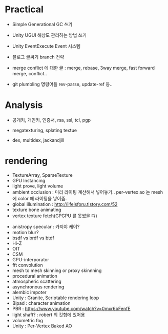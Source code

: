 # Practical

- Simple Generational GC 쓰기
- Unity UGUI 해상도 관리하는 방법 쓰기
- Unity EventExecute Event 시스템

- 블로그 글싸기 branch 전략

- merge conflict 에 대한 글 : merge, rebase, 3way merge, fast forward merge, conflict..
- git plumbling 명령어들 rev-parse, update-ref 등..

# Analysis

- 공개키, 개인키, 인증서, rsa, ssl, tcl, pgp
- megatexturing, splating textue

- dex, multidex, jackandjill

# rendering

<!-- Unity -->

 - TextureArray, SparseTexture
 - GPU Instancing
 - light prove, light volume
 - ambient occlusion : 미리 라이팅 계산해서 넣어놓기.. per-vertex ao 는 mesh 에 color 에 라이팅을 넣어줌.
 - global illumination : http://lifeisforu.tistory.com/52
 - texture bone animating
 - vertex texture fetch(GPGPU 를 못썼을 떄)

<!-- Unknowns -->

 - anistropy specular : 카지야 케이?
 - motion blur?
 - bsdf vs brdf vs btdf
 - Hi-Z
 - OIT
 - CSM
 - GPU-interporator
 - fft convolution
 - mesh to mesh skinning or proxy skinnning
 - procedural animation
 - atmospheric scattering
 - asynchronous rendering
 - alembic impoter
 - Unity : Granite, Scriptable rendering loop
 - Bipad : character animation
 - PBR : https://www.youtube.com/watch?v=0mxr6bFenfE
 - light shaft? : robert 의 깃헙에 있어용
 - volumetric fog
 - Unity : Per-Vertex Baked AO
